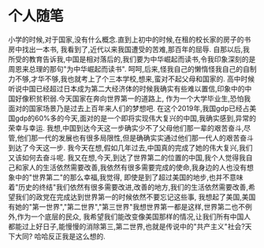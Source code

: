 # 个人随笔
  小学的时候,对于国家,没有什么概念.直到上初中的时候,在租的校长家的房子的书房中找出一本书,
我看到了,近代以来我国遭受的苦难,那百年的屈辱.
  自那以后,我所受的教育告诉我,中国是相对落后的,我们要为中华崛起而读书,令我印象深刻的是周恩来总理的那句"为中华崛起而读书".
  呵呵,后来,怪我自己的懒惰怪我自己的自制力不够,才华不够,我也就考上了个三本学校,想来,蛮对不起父母和国家的.
  高中时候听说中国已经超过日本成为第二大经济体的时候我确实有些难以置信,印象中的中国好像积贫积弱.今天国家在奔向世界第一的道路上,
作为一个大学毕业生,恐怕我面对的国家场景乃是过去上百年来人们的梦想吧.
  在这个2019年,我国gdp已经占美国gdp的60%多的今天,面对的是一个即将实现伟大复兴的中国,我确实感到,异常的荣幸与幸运.
  我想,中国到达今天这一步确实少不了父母他们那一辈的艰苦奋斗,尽管,他们那一代的发展也有很多局限性,但是确确实实通过他们那一代人的艰苦奋斗到达了今天这一步.
我今天在想,假如几年过去,中国真的完成了她的伟大复兴,我们又该如何去奋斗呢.
我又在想,今天,到达了世界第二的位置的中国,我个人觉得我自己和家人的生活依然需要改善,我依然有很多需要完成的使命,我身边的人也没有想象中的"世界第二"的那么幸福,我觉得,
即使是到了超过美国的地步,也并不意味着"历史的终结"我们依然有很多需要改进,改善的地方,我们的生活依然需要改善,希望我们的政党在完成达到世界第一的时候依然不要忘记这些事,
我想起了美国,美国有她的"第一世界","第二世界","第三世界"我想世界第一都是这样,世界第二也不例外,作为一个底层的民众,
我希望我们能改变像美国那样的情况,让我们所有中国人都能过上好日子,能慢慢的消除第三,第二世界,也就是传说中的"共产主义"社会?天下大同?
哈哈反正我是这么想的.
